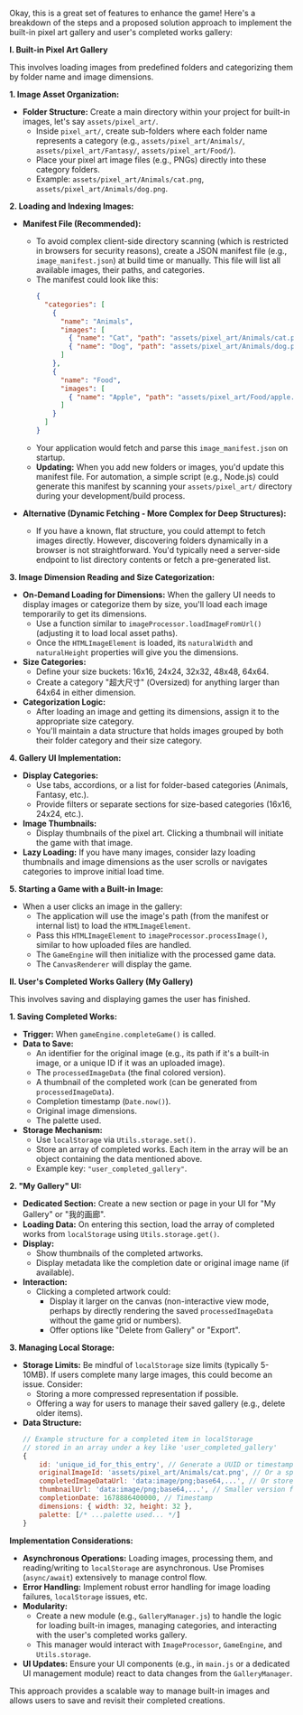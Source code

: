 
Okay, this is a great set of features to enhance the game! Here's a breakdown of the steps and a proposed solution approach to implement the built-in pixel art gallery and user's completed works gallery:

**I. Built-in Pixel Art Gallery**

This involves loading images from predefined folders and categorizing them by folder name and image dimensions.

**1. Image Asset Organization:**

*   **Folder Structure:** Create a main directory within your project for built-in images, let's say `assets/pixel_art/`.
    *   Inside `pixel_art/`, create sub-folders where each folder name represents a category (e.g., `assets/pixel_art/Animals/`, `assets/pixel_art/Fantasy/`, `assets/pixel_art/Food/`).
    *   Place your pixel art image files (e.g., PNGs) directly into these category folders.
    *   Example: `assets/pixel_art/Animals/cat.png`, `assets/pixel_art/Animals/dog.png`.

**2. Loading and Indexing Images:**

*   **Manifest File (Recommended):**
    *   To avoid complex client-side directory scanning (which is restricted in browsers for security reasons), create a JSON manifest file (e.g., `image_manifest.json`) at build time or manually. This file will list all available images, their paths, and categories.
    *   The manifest could look like this:
        ```json
        {
          "categories": [
            {
              "name": "Animals",
              "images": [
                { "name": "Cat", "path": "assets/pixel_art/Animals/cat.png" },
                { "name": "Dog", "path": "assets/pixel_art/Animals/dog.png" }
              ]
            },
            {
              "name": "Food",
              "images": [
                { "name": "Apple", "path": "assets/pixel_art/Food/apple.png" }
              ]
            }
          ]
        }
        ```
    *   Your application would fetch and parse this `image_manifest.json` on startup.
    *   **Updating:** When you add new folders or images, you'd update this manifest file. For automation, a simple script (e.g., Node.js) could generate this manifest by scanning your `assets/pixel_art/` directory during your development/build process.

*   **Alternative (Dynamic Fetching - More Complex for Deep Structures):**
    *   If you have a known, flat structure, you could attempt to fetch images directly. However, discovering folders dynamically in a browser is not straightforward. You'd typically need a server-side endpoint to list directory contents or fetch a pre-generated list.

**3. Image Dimension Reading and Size Categorization:**

*   **On-Demand Loading for Dimensions:** When the gallery UI needs to display images or categorize them by size, you'll load each image temporarily to get its dimensions.
    *   Use a function similar to `imageProcessor.loadImageFromUrl()` (adjusting it to load local asset paths).
    *   Once the `HTMLImageElement` is loaded, its `naturalWidth` and `naturalHeight` properties will give you the dimensions.
*   **Size Categories:**
    *   Define your size buckets: 16x16, 24x24, 32x32, 48x48, 64x64.
    *   Create a category "超大尺寸" (Oversized) for anything larger than 64x64 in either dimension.
*   **Categorization Logic:**
    *   After loading an image and getting its dimensions, assign it to the appropriate size category.
    *   You'll maintain a data structure that holds images grouped by both their folder category and their size category.

**4. Gallery UI Implementation:**

*   **Display Categories:**
    *   Use tabs, accordions, or a list for folder-based categories (Animals, Fantasy, etc.).
    *   Provide filters or separate sections for size-based categories (16x16, 24x24, etc.).
*   **Image Thumbnails:**
    *   Display thumbnails of the pixel art. Clicking a thumbnail will initiate the game with that image.
*   **Lazy Loading:** If you have many images, consider lazy loading thumbnails and image dimensions as the user scrolls or navigates categories to improve initial load time.

**5. Starting a Game with a Built-in Image:**

*   When a user clicks an image in the gallery:
    *   The application will use the image's path (from the manifest or internal list) to load the `HTMLImageElement`.
    *   Pass this `HTMLImageElement` to `imageProcessor.processImage()`, similar to how uploaded files are handled.
    *   The `GameEngine` will then initialize with the processed game data.
    *   The `CanvasRenderer` will display the game.

**II. User's Completed Works Gallery (My Gallery)**

This involves saving and displaying games the user has finished.

**1. Saving Completed Works:**

*   **Trigger:** When `gameEngine.completeGame()` is called.
*   **Data to Save:**
    *   An identifier for the original image (e.g., its path if it's a built-in image, or a unique ID if it was an uploaded image).
    *   The `processedImageData` (the final colored version).
    *   A thumbnail of the completed work (can be generated from `processedImageData`).
    *   Completion timestamp (`Date.now()`).
    *   Original image dimensions.
    *   The palette used.
*   **Storage Mechanism:**
    *   Use `localStorage` via `Utils.storage.set()`.
    *   Store an array of completed works. Each item in the array will be an object containing the data mentioned above.
    *   Example key: `"user_completed_gallery"`.

**2. "My Gallery" UI:**

*   **Dedicated Section:** Create a new section or page in your UI for "My Gallery" or "我的画廊".
*   **Loading Data:** On entering this section, load the array of completed works from `localStorage` using `Utils.storage.get()`.
*   **Display:**
    *   Show thumbnails of the completed artworks.
    *   Display metadata like the completion date or original image name (if available).
*   **Interaction:**
    *   Clicking a completed artwork could:
        *   Display it larger on the canvas (non-interactive view mode, perhaps by directly rendering the saved `processedImageData` without the game grid or numbers).
        *   Offer options like "Delete from Gallery" or "Export".

**3. Managing Local Storage:**

*   **Storage Limits:** Be mindful of `localStorage` size limits (typically 5-10MB). If users complete many large images, this could become an issue. Consider:
    *   Storing a more compressed representation if possible.
    *   Offering a way for users to manage their saved gallery (e.g., delete older items).
*   **Data Structure:**
    ```javascript
    // Example structure for a completed item in localStorage
    // stored in an array under a key like 'user_completed_gallery'
    {
        id: 'unique_id_for_this_entry', // Generate a UUID or timestamp-based ID
        originalImageId: 'assets/pixel_art/Animals/cat.png', // Or a special ID for uploaded images
        completedImageDataUrl: 'data:image/png;base64,...', // Or store ImageData object parts
        thumbnailUrl: 'data:image/png;base64,...', // Smaller version for gallery display
        completionDate: 1678886400000, // Timestamp
        dimensions: { width: 32, height: 32 },
        palette: [/* ...palette used... */]
    }
    ```

**Implementation Considerations:**

*   **Asynchronous Operations:** Loading images, processing them, and reading/writing to `localStorage` are asynchronous. Use Promises (`async/await`) extensively to manage control flow.
*   **Error Handling:** Implement robust error handling for image loading failures, `localStorage` issues, etc.
*   **Modularity:**
    *   Create a new module (e.g., `GalleryManager.js`) to handle the logic for loading built-in images, managing categories, and interacting with the user's completed works gallery.
    *   This manager would interact with `ImageProcessor`, `GameEngine`, and `Utils.storage`.
*   **UI Updates:** Ensure your UI components (e.g., in `main.js` or a dedicated UI management module) react to data changes from the `GalleryManager`.

This approach provides a scalable way to manage built-in images and allows users to save and revisit their completed creations.
